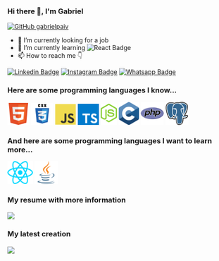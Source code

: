 ### Hi there 👋, I'm Gabriel

[![GitHub gabrielpaiv](https://img.shields.io/github/followers/gabrielpaiv?label=follow&style=social)](https://github.com/gabrielpaiv)

- 🔭 I’m currently looking for a job 
- 🌱 I’m currently learning ![React Badge](https://img.shields.io/badge/React_Native-20232A?style=&logo=react&logoColor=61DAFB)
- 📫 How to reach me 👇

[![Linkedin Badge](https://img.shields.io/badge/LinkedIn-0077B5?style=plastic&logo=linkedin&logoColor=white&link=https://www.linkedin.com/in/apg9/)](https://www.linkedin.com/in/apg9/)
[![Instagram Badge](https://img.shields.io/badge/Instagram-E4405F?style=plastic&logo=instagram&logoColor=white&link=https://www.instagram.com/cebola_sapiens/)](https://www.instagram.com/cebola_sapiens/)
[![Whatsapp Badge](https://img.shields.io/badge/WhatsApp-25D366?style=plastic&logo=whatsapp&logoColor=white&link=https://api.whatsapp.com/send?phone=5561981976488)](https://api.whatsapp.com/send?phone=5561981976488)

### Here are some programming languages I know...

<code><img alt="HTML" title="HTML" height="50" src="https://github.com/gabrielpaiv/gabrielpaiv/blob/64aac4772bc1e165b4b7e7b47a26a8483256ab42/.github/images/HTML.svg"></code>
<code><img alt="CSS" title="CSS" height="50" src="https://github.com/gabrielpaiv/gabrielpaiv/blob/64aac4772bc1e165b4b7e7b47a26a8483256ab42/.github/images/CSS.svg"></code>
<code><img alt="JavaScript" title="JS" height="48" src="https://github.com/gabrielpaiv/gabrielpaiv/blob/64aac4772bc1e165b4b7e7b47a26a8483256ab42/.github/images/Javascript.svg"></code>
<code><img alt="TypesCript" title="TS" height="48" src="https://github.com/gabrielpaiv/gabrielpaiv/blob/64aac4772bc1e165b4b7e7b47a26a8483256ab42/.github/images/Typescript.svg"></code>
<code><img alt="NodeJS" title="NodeJS" height="48" src="https://github.com/gabrielpaiv/gabrielpaiv/blob/64aac4772bc1e165b4b7e7b47a26a8483256ab42/.github/images/Node.svg"></code>
<code><img alt="C" title="C" height="52" src="https://github.com/gabrielpaiv/gabrielpaiv/blob/64aac4772bc1e165b4b7e7b47a26a8483256ab42/.github/images/C.svg"></code>
<code><img alt="PHP" title="PHP" height="52" src="https://github.com/gabrielpaiv/gabrielpaiv/blob/64aac4772bc1e165b4b7e7b47a26a8483256ab42/.github/images/PHP.svg"></code>
<code><img alt="PostgreSQL" title="PostgreSQL" height="52" src="https://github.com/gabrielpaiv/gabrielpaiv/blob/64aac4772bc1e165b4b7e7b47a26a8483256ab42/.github/images/PostgreSQL.svg"></code>

### And here are some programming languages ​​I want to learn more...

<code><img alt="React" title="React" height="52" src="https://github.com/gabrielpaiv/gabrielpaiv/blob/64aac4772bc1e165b4b7e7b47a26a8483256ab42/.github/images/React.svg"></code>
<code><img alt="Java" title="Java" height="52" src="https://github.com/gabrielpaiv/gabrielpaiv/blob/64aac4772bc1e165b4b7e7b47a26a8483256ab42/.github/images/Java.svg"></code>

### My resume with more information

<a  href="https://github.com/gabrielpaiv/curriculoWeb">
    <img align="center" src="https://github-readme-stats.vercel.app/api/pin/?username=gabrielpaiv&theme=react&repo=curriculoweb">
</a>

### My latest creation
<a  href="https://github.com/gabrielpaiv/nlw_together">
    <img align="center" src="https://github-readme-stats.vercel.app/api/pin/?username=gabrielpaiv&theme=react&repo=nlw_together">
</a>
